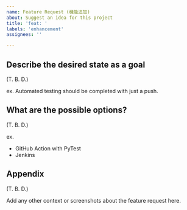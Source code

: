 ```yaml
---
name: Feature Request (機能追加)
about: Suggest an idea for this project
title: 'feat: '
labels: 'enhancement'
assignees: ''

---
```


## Describe the desired **state** as a goal

(T. B. D.)

ex. Automated testing should be completed with just a push.

## What are the possible options?

(T. B. D.)

ex.

- GitHub Action with PyTest
- Jenkins

## Appendix

(T. B. D.)

Add any other context or screenshots about the feature request here.
